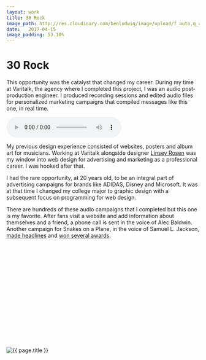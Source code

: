 ```yaml
---
layout: work
title: 30 Rock
image_path: http://res.cloudinary.com/benludwig/image/upload/f_auto,q_auto/v1500156555/30rock-1_fhurbc.jpg
date:   2017-04-15
image_padding: 53.10%
---
```

<div class="grid-container">
<div class="grid">
<div class="grid-sizer"></div>
<div class="grid-item">
  <div class="copy-block revealblock">
    <h1>30 Rock</h1>
    <p>This opportunity was the catalyst that changed my career. During my time at Varitalk, the agency where I completed this project, I was an audio post-production engineer. I produced recording sessions and edited audio files for personalized marketing campaigns that compiled messages like this one, in real time.</p>
    <audio controls>
    <source src="http://res.cloudinary.com/benludwig/video/upload/v1500156641/varitalk-30rock_ybgoko.mp3" class="revealblock" type="audio/mpeg">
    </audio>
    <p>My previous design experience consisted of websites, posters and album art for musicians. Working at Varitalk alongside designer <a href="http://linseyrosen.com/ " target="_blank" class="link-inline">Linsey Rosen</a> was my window into web design for advertising and marketing as a professional career. I was hooked after that.</p>
    <p>I had the rare opportunity, at 20 years old, to be an integral part of advertising campaigns for brands like ADIDAS, Disney and Microsoft. It was at that time I changed my college major to graphic design with a subsequent focus on programming for web design.</p>
    <p>There are hundreds of these audio campaigns that I completed but this one is my favorite. After fans visit a website and add information about themselves and a friend, a phone call is sent in the voice of Alec Baldwin. Another campaign for Snakes on a Plane, in the voice of Samuel L. Jackson, <a href="https://www.cnet.com/news/snakes-on-a-phone-call-from-samuel-l-jackson/" target="_blank" class="link-inline">made headlines</a> and <a href="https://www.webbyawards.com/winners/2007/advertising-media/individual/rich-media-promotional/snakes-on-a-plane-samuel-l-jackson-phone-calls/" target="_blank" class="link-inline">won several awards</a>.</p>
  </div>
</div>

<div class="grid-item">
<div class="imgblock revealblock" style="padding-top: 53.10%">
  <div class="signal"></div>
  <div class="imgfull">
  <img src="http://res.cloudinary.com/benludwig/image/upload/f_auto,q_auto/v1500156555/30rock-1_fhurbc.jpg" alt="{{ page.title }}" onload="imgLoaded(this)">
  </div>
</div>
</div>

</div>
</div>

